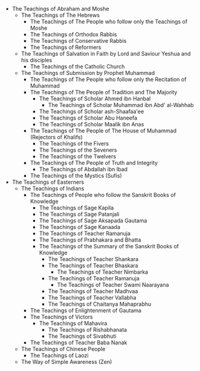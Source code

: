 - The Teachings of Abraham and Moshe
	- The Teachings of The Hebrews
		- The Teachings of The People who follow only the Teachings of Moshe
		- The Teachings of Orthodox Rabbis
		- The Teachings of Conservative Rabbis
		- The Teachings of Reformers
	- The Teachings of Salvation in Faith by Lord and Saviour Yeshua and his disciples
		- The Teachings of the Catholic Church
	- The Teachings of Submission by Prophet Muhammad
		- The Teachings of The People who follow only the Recitation of Muhammad
		- The Teachings of The People of Tradition and The Majority
			- The Teachings of Scholar Ahmed ibn Hanbal
				- The Teachings of Scholar Muhammad ibn Abd' al-Wahhab
			- The Teachings of Scholar ash-Shaafaa'ee
			- The Teachings of Scholar Abu Haneefa
			- The Teachings of Scholar Maalik ibn Anas
		- The Teachings of The People of The House of Muhammad (Rejectors of Khalifs)
			- The Teachings of the Fivers
			- The Teachings of the Seveners
			- The Teachings of the Twelvers
		- The Teachings of The People of Truth and Integrity
			- The Teachings of Abdallah ibn Ibad
		- The Teachings of the Mystics (Sufis)
- The Teachings of Easterners
	- The Teachings of Indians
		- The Teachings of People who follow the Sanskrit Books of Knowledge
			- The Teachings of Sage Kapila
			- The Teachings of Sage Patanjali
			- The Teachings of Sage Aksapada Gautama
			- The Teachings of Sage Kanaada
			- The Teachings of Teacher Ramanuja
			- The Teachings of Prabhakara and Bhatta
			- The Teachings of the Summary of the Sanskrit Books of Knowledge
				- The Teachings of Teacher Shankara
				- The Teachings of Teacher Bhaskara
					- The Teachings of Teacher Nimbarka
				- The Teachings of Teacher Ramanuja
					- The Teachings of Teacher Swami Naarayana
				- The Teachings of Teacher Madhvaa
				- The Teachings of Teacher Vallabha
				- The Teachings of Chaitanya Mahaprabhu
		- The Teachings of Enlightenment of Gautama
		- The Teachings of Victors
			- The Teachings of Mahavira
				- The Teachings of Rishabhanata
				- The Teachings of Sivabhuti
		- The Teachings of Teacher Baba Nanak
	- The Teachings of Chinese People
		- The Teachings of Laozi
	- The Way of Simple Awareness (Zen)